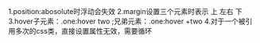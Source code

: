 1.position:abosolute时浮动会失效
2.margin设置三个元素时表示 上 左右 下
3.hover子元素：.one:hover two ;兄弟元素：.one:hover +two
4.对于一个被引用多次的css类，直接设置属性无效，需要循环
